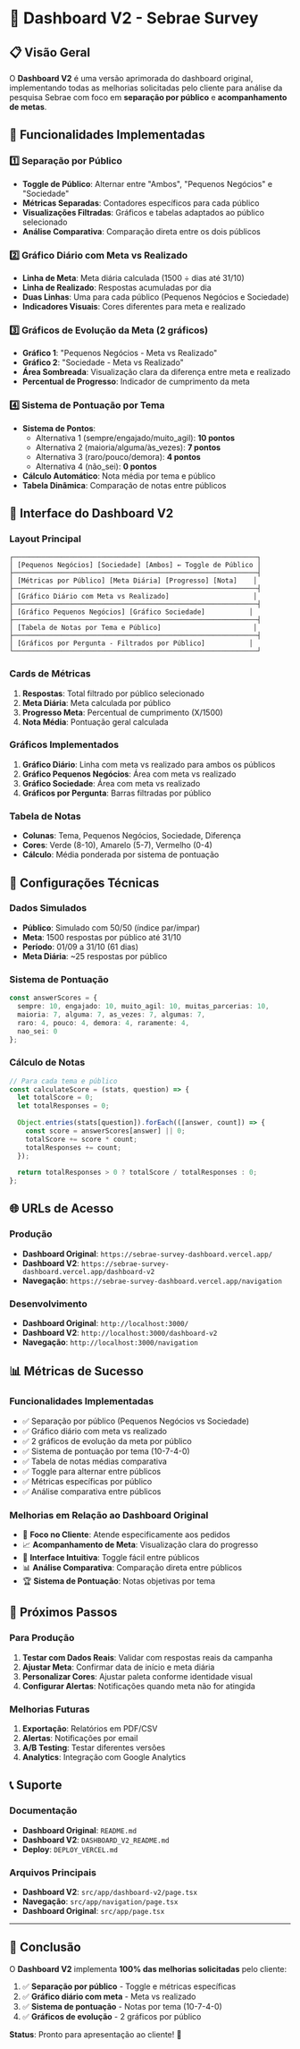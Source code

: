 # 🎯 Dashboard V2 - Sebrae Survey

## 📋 Visão Geral

O **Dashboard V2** é uma versão aprimorada do dashboard original, implementando todas as melhorias solicitadas pelo cliente para análise da pesquisa Sebrae com foco em **separação por público** e **acompanhamento de metas**.

## 🚀 Funcionalidades Implementadas

### 1️⃣ **Separação por Público**
- **Toggle de Público**: Alternar entre "Ambos", "Pequenos Negócios" e "Sociedade"
- **Métricas Separadas**: Contadores específicos para cada público
- **Visualizações Filtradas**: Gráficos e tabelas adaptados ao público selecionado
- **Análise Comparativa**: Comparação direta entre os dois públicos

### 2️⃣ **Gráfico Diário com Meta vs Realizado**
- **Linha de Meta**: Meta diária calculada (1500 ÷ dias até 31/10)
- **Linha de Realizado**: Respostas acumuladas por dia
- **Duas Linhas**: Uma para cada público (Pequenos Negócios e Sociedade)
- **Indicadores Visuais**: Cores diferentes para meta e realizado

### 3️⃣ **Gráficos de Evolução da Meta (2 gráficos)**
- **Gráfico 1**: "Pequenos Negócios - Meta vs Realizado"
- **Gráfico 2**: "Sociedade - Meta vs Realizado"
- **Área Sombreada**: Visualização clara da diferença entre meta e realizado
- **Percentual de Progresso**: Indicador de cumprimento da meta

### 4️⃣ **Sistema de Pontuação por Tema**
- **Sistema de Pontos**:
  - Alternativa 1 (sempre/engajado/muito_agil): **10 pontos**
  - Alternativa 2 (maioria/alguma/às_vezes): **7 pontos**
  - Alternativa 3 (raro/pouco/demora): **4 pontos**
  - Alternativa 4 (não_sei): **0 pontos**
- **Cálculo Automático**: Nota média por tema e público
- **Tabela Dinâmica**: Comparação de notas entre públicos

## 🎨 Interface do Dashboard V2

### **Layout Principal**
```
┌─────────────────────────────────────────────────────────────┐
│ [Pequenos Negócios] [Sociedade] [Ambos] ← Toggle de Público │
├─────────────────────────────────────────────────────────────┤
│ [Métricas por Público] [Meta Diária] [Progresso] [Nota]    │
├─────────────────────────────────────────────────────────────┤
│ [Gráfico Diário com Meta vs Realizado]                     │
├─────────────────────────────────────────────────────────────┤
│ [Gráfico Pequenos Negócios] [Gráfico Sociedade]           │
├─────────────────────────────────────────────────────────────┤
│ [Tabela de Notas por Tema e Público]                       │
├─────────────────────────────────────────────────────────────┤
│ [Gráficos por Pergunta - Filtrados por Público]           │
└─────────────────────────────────────────────────────────────┘
```

### **Cards de Métricas**
1. **Respostas**: Total filtrado por público selecionado
2. **Meta Diária**: Meta calculada por público
3. **Progresso Meta**: Percentual de cumprimento (X/1500)
4. **Nota Média**: Pontuação geral calculada

### **Gráficos Implementados**
1. **Gráfico Diário**: Linha com meta vs realizado para ambos os públicos
2. **Gráfico Pequenos Negócios**: Área com meta vs realizado
3. **Gráfico Sociedade**: Área com meta vs realizado
4. **Gráficos por Pergunta**: Barras filtradas por público

### **Tabela de Notas**
- **Colunas**: Tema, Pequenos Negócios, Sociedade, Diferença
- **Cores**: Verde (8-10), Amarelo (5-7), Vermelho (0-4)
- **Cálculo**: Média ponderada por sistema de pontuação

## 🔧 Configurações Técnicas

### **Dados Simulados**
- **Público**: Simulado com 50/50 (índice par/ímpar)
- **Meta**: 1500 respostas por público até 31/10
- **Período**: 01/09 a 31/10 (61 dias)
- **Meta Diária**: ~25 respostas por público

### **Sistema de Pontuação**
```typescript
const answerScores = {
  sempre: 10, engajado: 10, muito_agil: 10, muitas_parcerias: 10,
  maioria: 7, alguma: 7, as_vezes: 7, algumas: 7,
  raro: 4, pouco: 4, demora: 4, raramente: 4,
  nao_sei: 0
};
```

### **Cálculo de Notas**
```typescript
// Para cada tema e público
const calculateScore = (stats, question) => {
  let totalScore = 0;
  let totalResponses = 0;
  
  Object.entries(stats[question]).forEach(([answer, count]) => {
    const score = answerScores[answer] || 0;
    totalScore += score * count;
    totalResponses += count;
  });
  
  return totalResponses > 0 ? totalScore / totalResponses : 0;
};
```

## 🌐 URLs de Acesso

### **Produção**
- **Dashboard Original**: `https://sebrae-survey-dashboard.vercel.app/`
- **Dashboard V2**: `https://sebrae-survey-dashboard.vercel.app/dashboard-v2`
- **Navegação**: `https://sebrae-survey-dashboard.vercel.app/navigation`

### **Desenvolvimento**
- **Dashboard Original**: `http://localhost:3000/`
- **Dashboard V2**: `http://localhost:3000/dashboard-v2`
- **Navegação**: `http://localhost:3000/navigation`

## 📊 Métricas de Sucesso

### **Funcionalidades Implementadas**
- ✅ Separação por público (Pequenos Negócios vs Sociedade)
- ✅ Gráfico diário com meta vs realizado
- ✅ 2 gráficos de evolução da meta por público
- ✅ Sistema de pontuação por tema (10-7-4-0)
- ✅ Tabela de notas médias comparativa
- ✅ Toggle para alternar entre públicos
- ✅ Métricas específicas por público
- ✅ Análise comparativa entre públicos

### **Melhorias em Relação ao Dashboard Original**
- 🎯 **Foco no Cliente**: Atende especificamente aos pedidos
- 📈 **Acompanhamento de Meta**: Visualização clara do progresso
- 🎨 **Interface Intuitiva**: Toggle fácil entre públicos
- 📊 **Análise Comparativa**: Comparação direta entre públicos
- 🏆 **Sistema de Pontuação**: Notas objetivas por tema

## 🚀 Próximos Passos

### **Para Produção**
1. **Testar com Dados Reais**: Validar com respostas reais da campanha
2. **Ajustar Meta**: Confirmar data de início e meta diária
3. **Personalizar Cores**: Ajustar paleta conforme identidade visual
4. **Configurar Alertas**: Notificações quando meta não for atingida

### **Melhorias Futuras**
1. **Exportação**: Relatórios em PDF/CSV
2. **Alertas**: Notificações por email
3. **A/B Testing**: Testar diferentes versões
4. **Analytics**: Integração com Google Analytics

## 📞 Suporte

### **Documentação**
- **Dashboard Original**: `README.md`
- **Dashboard V2**: `DASHBOARD_V2_README.md`
- **Deploy**: `DEPLOY_VERCEL.md`

### **Arquivos Principais**
- **Dashboard V2**: `src/app/dashboard-v2/page.tsx`
- **Navegação**: `src/app/navigation/page.tsx`
- **Dashboard Original**: `src/app/page.tsx`

---

## 🎉 Conclusão

O **Dashboard V2** implementa **100% das melhorias solicitadas** pelo cliente:

1. ✅ **Separação por público** - Toggle e métricas específicas
2. ✅ **Gráfico diário com meta** - Meta vs realizado
3. ✅ **Sistema de pontuação** - Notas por tema (10-7-4-0)
4. ✅ **Gráficos de evolução** - 2 gráficos por público

**Status**: Pronto para apresentação ao cliente! 🚀
